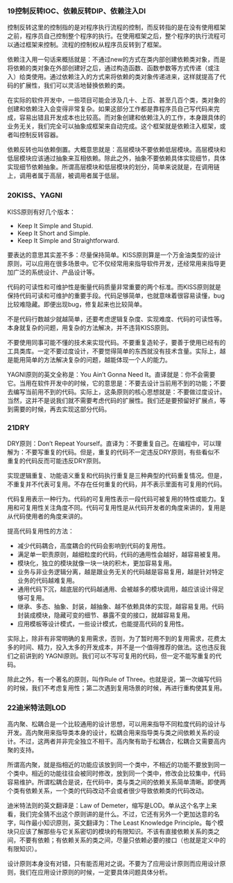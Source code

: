 ### 19控制反转IOC、依赖反转DIP、依赖注入DI

控制反转这里的控制指的是对程序执行流程的控制，而反转指的是在没有使用框架之前，程序员自己控制整个程序的执行。在使用框架之后，整个程序的执行流程可以通过框架来控制。流程的控制权从程序员反转到了框架。

依赖注入用一句话来概括就是：不通过new的方式在类内部创建依赖类对象，而是将依赖的类对象在外部创建好之后，通过构造函数、函数参数等方式传递（或注入）给类使用。通过依赖注入的方式来将依赖的类对象传递进来，这样就提高了代码的扩展性，我们可以灵活地替换依赖的类。

在实际的软件开发中，一些项目可能会涉及几十、上百、甚至几百个类，类对象的创建和依赖注入会变得非常复杂。如果这部分工作都是靠程序员自己写代码来完成，容易出错且开发成本也比较高。而对象创建和依赖注入的工作，本身跟具体的业务无关，我们完全可以抽象成框架来自动完成。这个框架就是依赖注入框架，或者叫控制反转容器。

依赖反转也叫依赖倒置。大概意思就是：高层模块不要依赖低层模块。高层模块和低层模块应该通过抽象来互相依赖。除此之外，抽象不要依赖具体实现细节，具体实现细节依赖抽象。所谓高层模块和低层模块的划分，简单来说就是，在调用链上，调用者属于高层，被调用者属于低层。

### 20KISS、YAGNI

KISS原则有好几个版本：

- Keep It Simple and Stupid.
- Keep It Short and Simple.
- Keep It Simple and Straightforward.

要表达的意思其实差不多：尽量保持简单。KISS原则算是一个万金油类型的设计原则，可以应用在很多场景中。它不仅经常用来指导软件开发，还经常用来指导更加广泛的系统设计、产品设计等。

代码的可读性和可维护性是衡量代码质量非常重要的两个标准。而KISS原则就是保持代码可读和可维护的重要手段。代码足够简单，也就意味着很容易读懂，bug比较难隐藏。即便出现bug，修复起来也比较简单。

不是代码行数越少就越简单，还要考虑逻辑复杂度、实现难度、代码的可读性等。本身就复杂的问题，用复杂的方法解决，并不违背KISS原则。

不要使用同事可能不懂的技术来实现代码。不要重复造轮子，要善于使用已经有的工具类库。一定不要过度设计，不要觉得简单的东西就没有技术含量。实际上，越是能用简单的方法解决复杂的问题，越能体现一个人的能力。

YAGNI原则的英文全称是：You Ain’t Gonna Need It。直译就是：你不会需要它。当用在软件开发中的时候，它的意思是：不要去设计当前用不到的功能；不要去编写当前用不到的代码。实际上，这条原则的核心思想就是：不要做过度设计。当然，这并不是说我们就不需要考虑代码的扩展性。我们还是要预留好扩展点，等到需要的时候，再去实现这部分代码。

### 21DRY

DRY原则：Don’t Repeat Yourself。直译为：不要重复自己。在编程中，可以理解为：不要写重复的代码。但是，重复的代码不一定违反DRY原则，有些看似不重复的代码反而可能违反DRY原则。

实现逻辑重复、功能语义重复和代码执行重复是三种典型的代码重复情况。但是，不重复并不代表可复用。不存在任何重复的代码，并不表示里面有可复用的代码。

代码复用表示一种行为。代码的可复用性表示一段代码可被复用的特性或能力。复用和可复用性关注角度不同。代码可复用性是从代码开发者的角度来讲的，复用是从代码使用者的角度来讲的。

提高代码复用性的方法：

- 减少代码耦合，高度耦合的代码会影响到代码的复用性。
- 满足单一职责原则，越细粒度的代码，代码的通用性会越好，越容易被复用。
- 模块化，独立的模块就像一块一块的积木，更加容易复用。
- 业务与非业务逻辑分离，越是跟业务无关的代码越是容易复用，越是针对特定业务的代码越难复用。
- 通用代码下沉，越底层的代码越通用、会被越多的模块调用，越应该设计得足够可复用。
- 继承、多态、抽象、封装，越抽象、越不依赖具体的实现，越容易复用。代码封装成模块，隐藏可变的细节、暴露不变的接口，就越容易复用。
- 应用模板等设计模式，一些设计模式，也能提高代码的复用性。

实际上，除非有非常明确的复用需求，否则，为了暂时用不到的复用需求，花费太多的时间、精力，投入太多的开发成本，并不是一个值得推荐的做法。这也违反我们之前讲到的 YAGNI原则。我们可以不写可复用的代码，但一定不能写重复的代码。

除此之外，有一个著名的原则，叫作Rule of Three。也就是说，第一次编写代码的时候，我们不考虑复用性；第二次遇到复用场景的时候，再进行重构使其复用。

### 22迪米特法则LOD

高内聚、松耦合是一个比较通用的设计思想，可以用来指导不同粒度代码的设计与开发。高内聚用来指导类本身的设计，松耦合用来指导类与类之间依赖关系的设计。不过，这两者并非完全独立不相干。高内聚有助于松耦合，松耦合又需要高内聚的支持。

所谓高内聚，就是指相近的功能应该放到同一个类中，不相近的功能不要放到同一个类中。相近的功能往往会被同时修改，放到同一个类中，修改会比较集中，代码容易维护。所谓松耦合是说，在代码中，类与类之间的依赖关系简单清晰。即使两个类有依赖关系，一个类的代码改动不会或者很少导致依赖类的代码改动。

迪米特法则的英文翻译是：Law of Demeter，缩写是LOD。单从这个名字上来看，我们完全猜不出这个原则讲的是什么。不过，它还有另外一个更加达意的名字，叫作最小知识原则，英文翻译为：The Least Knowledge Principle。每个模块只应该了解那些与它关系密切的模块的有限知识。不该有直接依赖关系的类之间，不要有依赖；有依赖关系的类之间，尽量只依赖必要的接口（也就是定义中的有限知识）。

设计原则本身没有对错，只有能否用对之说。不要为了应用设计原则而应用设计原则，我们在应用设计原则的时候，一定要具体问题具体分析。